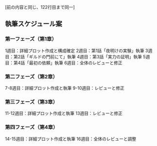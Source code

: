 [前の内容と同じ、122行目まで同一]

## 執筆スケジュール案

### 第一フェーズ（第1章）
1週目：詳細プロット作成と構成確定
2週目：第1話「夜明けの実験」執筆
3週目：第2話「ギルドの門前にて」執筆
4週目：第3話「実力の証明」執筆
5週目：第4話「最初の依頼」執筆
6週目：全体のレビューと修正

### 第二フェーズ（第2章）
7-8週目：詳細プロット作成と執筆
9-10週目：レビューと修正

### 第三フェーズ（第3章）
11-12週目：詳細プロット作成と執筆
13週目：レビューと修正

### 第四フェーズ（第4章）
14-15週目：詳細プロット作成と執筆
16週目：全体のレビューと調整